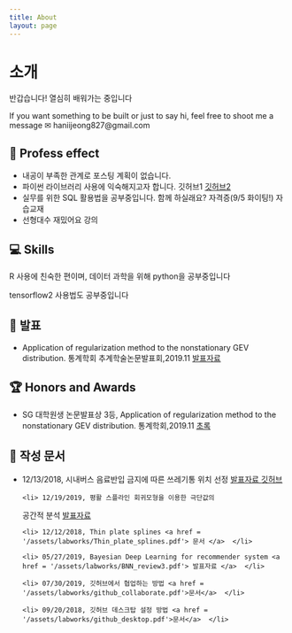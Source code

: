 ```yaml
---
title: About
layout: page
---
```

<!-- ![Profile Image]({{ site.url }}/{{ site.picture }}) -->
# 소개

<p>반갑습니다! 열심히 배워가는 중입니다 </p>
<p>If you want something to be built or just to say hi, feel free to shoot me a message  ✉ haniijeong827@gmail.com</p>

<h2> 📣 Profess effect </h2>
<ul class="skill-list">
	<li> 내공이 부족한 관계로 포스팅 계획이 없습니다. 
	</li>
	<li> 파이썬 라이브러리 사용에 익숙해지고자 합니다. 
		<a herf = 'https://github.com/12jeong/Machine-Learning-with-Python-Practice'> 깃허브1 </a> 
	 	<a href ='https://github.com/12jeong/Kaggle-beginner'> 깃허브2 </a>
	</li>
	<li> 실무를 위한 SQL 활용법을 공부중입니다. 함께 하실래요? 
		<a herf = 'https://www.dataq.or.kr/www/sub/a_03.do'> 자격증(9/5 화이팅!) </a> 
		<a herf = 'https://www.hanbit.co.kr/store/books/look.php?p_code=B8585882565'> 자습교재 </a>
	</li>
	<li> 선형대수 재밌어요 <a herf = 'http://www.howl.or.kr/?xn_content=8467'> 강의 </a>
	</li>
</ul>

<h2> 💻 Skills</h2>
<p> R 사용에 친숙한 편이며, 데이터 과학을 위해 python을 공부중입니다 </p>
<p> tensorflow2 사용법도 공부중입니다 </p>

<h2> 🎤‍ 발표 </h2>
<ul class="skill-list">
	<li> Application of regularization method to the nonstationary GEV distribution. 통계학회 추계학술논문발표회,2019.11
	<a href = '/assets/labworks/regularization_GEV.pdf'> 발표자료 </a>  
	</li>
</ul>

<h2> 🏆 Honors and Awards</h2>
<ul class="skill-list">
	<li> SG 대학원생 논문발표상 3등, Application of regularization method to the nonstationary GEV distribution. 통계학회,2019.11 <a href = '/assets/labworks/abstract_regularization_GEV.pdf'> 초록 </a></li>
</ul>

<h2> 📁 작성 문서 </h2>
<ul class="skill-list">
  <li> 12/13/2018, 시내버스 음료반입 금지에 따른 쓰레기통 위치 선정 <a href = '/assets/labworks/NDoB_최종.pdf'> 발표자료 </a>   <a href = 'https://github.com/12jeong/No-drinks-on-the-bus/blob/master/README.md'> 깃허브 </a> </li>

	<li> 12/19/2019, 평활 스플라인 회귀모형을 이용한 극단값의
공간적 분석 <a href = '/assets/labworks/academic_thesis.pdf'> 발표자료 </a>  </li>

	<li> 12/12/2018, Thin plate splines <a href = '/assets/labworks/Thin_plate_splines.pdf'> 문서 </a>  </li>

	<li> 05/27/2019, Bayesian Deep Learning for recommender system <a href = '/assets/labworks/BNN_review3.pdf'> 발표자료 </a>  </li>

	<li> 07/30/2019, 깃허브에서 협업하는 방법 <a href = '/assets/labworks/github_collaborate.pdf'>문서</a>  </li>

	<li> 09/20/2018, 깃허브 데스크탑 설정 방법 <a href = '/assets/labworks/github_desktop.pdf'>문서</a>  </li>
</ul>

<!-- <h2>Projects</h2>
<ul>
	<li><a href="https://github.com/">Lorem Lorem</a></li>
	<li><a href="https://github.com/">Ipsum Dolor</a></li>
	<li><a href="https://github.com/">Dolor Lorem</a></li>
</ul> -->
